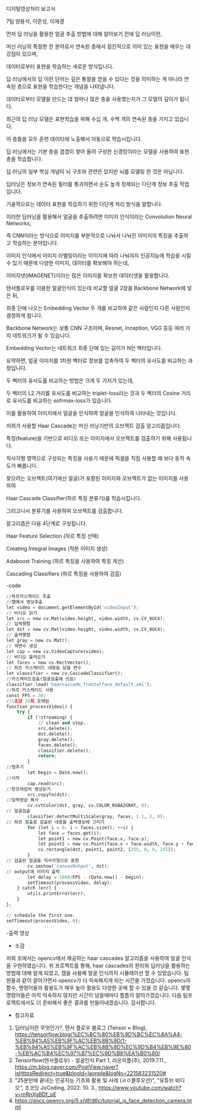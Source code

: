 디지털영상처리 보고서

7팀 양용석, 이준성, 이재경

먼저 딥 러닝을 활용한 얼굴 추출 방법에 대해 알아보기 전에 딥 러닝이란,

머신 러닝의 특정한 한 분야로서 연속된 층에서 점진적으로 의미 있는 표현을 배우는 데 강점이 있으며, 

데이터로부터 표현을 학습하는 새로운 방식입니다.

딥 러닝에서의 딥 이란 단어는 깊은 통찰을 얻을 수 있다는 것을 의미하는 게 아니라 연속된 층으로 표현을 학습한다는 개념을 나타냅니다. 

데이터로부터 모델을 만드는 데 얼마나 많은 층을 사용했는지가 그 모델의 깊이가 됩니다.

최근의 딥 러닝 모델은 표현학습을 위해 수십 개, 수백 개의 연속된 층을 가지고 있습니다.

이 층들을 모두 훈련 데이터에 노출해서 자동으로 학습시킵니다.

딥 러닝에서는 기본 층을 겹겹이 쌓아 올려 구성한 신경망이라는 모델을 사용하여 표현 층을 학습합니다. 

딥 러닝의 일부 핵심 개념이 뇌 구조와 관련은 있지만 뇌를 모델링 한 것은 아닙니다. 

딥러닝은 정보가 연속된 필터를 통과하면서 순도 높게 정제되는 다단계 정보 추출 작업입니다. 

기술적으로는 데이터 표현을 학습하기 위한 다단계 처리 방식을 말합니다. 

이러한 딥러닝을 활용해서 얼굴을 추출하려면 이미지 인식이라는 Convolution Neural Networks, 

즉 CNN이라는 방식으로 이미지를 부분적으로 나눠서 나눠진 이미지의 특징을 추출하고 학습하는 분야입니다.

이미지 인식에서 이미지 라벨링이라는 이미지에 따라 나눠야지 인공지능에 학습을 시킬 수 있기 때문에 다양한 이미지, 데이터를 확보해야 하는데,

이미지넷(IMAGENET)이라는 많은 이미지를 확보한 데이터셋을 활용합니다. 

텐서플로우를 이용한 얼굴인식이 있는데 비교할 얼굴 2장을 Backbone Network에 넣은 뒤,

최종 단에 나오는 Embedding Vector 두 개를 비교하여 같은 사람인지 다른 사람인지 결정하게 됩니다. 

Backbone Network는 보통 CNN 구조이며, Resnet, Inception, VGG 등등 여러 가지 네트워크가 될 수 있습니다.

Embedding Vector는 네트워크 최종 단에 있는 길이가 N인 벡터입니다. 

요약하면, 얼굴 이미지를 1차원 벡터로 정보를 압축하여 두 벡터의 유사도를 비교하는 과정입니다. 

두 벡터의 유사도를 비교하는 방법은 크게 두 가지가 있는데,

두 벡터의 L2 거리를 유사도를 비교하는 triplet-loss라는 것과 두 벡터의 Cosine 거리로 유사도를 비교하는 sofrmax-loss가 있습니다.

이를 활용하여 이미지에서 얼굴을 인식하여 얼굴을 인식하여 나타내는 것입니다.

저희가 사용할 Haar Cascade는 머신 러닝기반의  오브젝트 검출 알고리즘입니다. 

특징(feature)을 기반으로 비디오 또는 이미지에서 오브젝트를 검출하기 위해 사용됩니다. 

직사각형 영역으로 구성되는 특징을 사용기 때문에 픽셀을 직접 사용할 때 보다 동작 속도가 빠릅니다.  

찾으려는 오브젝트(여기에선 얼굴)가  포함된 이미지와 오브젝트가 없는 이미지를 사용하여

Haar Cascade Classifier(하르 특징 분류기)를 학습시킵니다. 

그리고나서 분류기를 사용하여 오브젝트를 검출합니다. 

알고리즘은 다음 4단계로 구성됩니다.

Haar Feature Selection (하르 특징 선택)

Creating  Integral Images (적분 이미지 생성)

Adaboost Training (하르 특징을 사용하여 특징 게산)

Cascading Classifiers (하르 특징을 사용하여 검출)



-code

``` python
//하르카스케이드 추출
//캠에서 영상추출
let video = document.getElementById('videoInput');
// 비디오 읽기
let src = new cv.Mat(video.height, video.width, cv.CV_8UC4);
// 입력행렬
let dst = new cv.Mat(video.height, video.width, cv.CV_8UC4);
// 출력행렬
let gray = new cv.Mat();
// 색변수 생성
let cap = new cv.VideoCapture(video);
// 비디오 불러오기
let faces = new cv.RectVector();
// 하르 카스케이드 내용을 담을 변수
let classifier = new cv.CascadeClassifier();
//카스케이드검출(얼굴검출에 쓰임)
classifier.load('haarcascade_frontalface_default.xml');
//하르 카스케이드 사용
const FPS = 30;
//1초당 30회 프레임
function processVideo() {
    try {
        if (!streaming) {
            // clean and stop.
            src.delete();
            dst.delete();
            gray.delete();
            faces.delete();
            classifier.delete();
            return;
        }
//멈추기
        let begin = Date.now();
//시작
        cap.read(src);
//한프레임씩 영상읽기
        src.copyTo(dst);
//입력영상 복사
        cv.cvtColor(dst, gray, cv.COLOR_RGBA2GRAY, 0);
// 얼굴검출
        classifier.detectMultiScale(gray, faces, 1.1, 3, 0);
// 하르 검출로 검출된 내용을 출력영상에 그리기
        for (let i = 0; i < faces.size(); ++i) {
            let face = faces.get(i);
            let point1 = new cv.Point(face.x, face.y);
            let point2 = new cv.Point(face.x + face.width, face.y + face.height);
            cv.rectangle(dst, point1, point2, [255, 0, 0, 255]);
        }
// 검출된 얼굴을 직사각형으로 표현
        cv.imshow('canvasOutput', dst);
// output에 이미지 출력
        let delay = 1000/FPS - (Date.now() - begin);
        setTimeout(processVideo, delay);
    } catch (err) {
        utils.printError(err);
    }
};

// schedule the first one.
setTimeout(processVideo, 0);

```


-출력 영상


- 소감

저희 조에서는 opencv에서 제공하는 haar cascades 알고리즘을 사용하여 얼굴 인식을 구현하였습니다. 
위 프로젝트를 통해, haar cascades의 원리와 딥러닝을 활용하는 방법에 대해 알게 되었고, 
캠을 사용해 얼굴 인식까지 시뮬레이션 할 수 있었습니다.
팀원들과 같이 알아가면서 opencv가 더 익숙해지게 되는 시간을 가졌습니다. 
opencv의 함수, 명령어들의 활용도가 매우 높아 활용도 다양한 곳에 할 수 있을 것 같습니다.
몇몇 명령어들은 아직 익숙하지 않지만 시간이 남을때마다 틈틈이 알아가겠습니다.
다음 팀프로젝트에서도 더 준비해서 좋은 결과를 만들어내겠습니다. 감사합니다. 



- 참고자료
1. 딥러닝이란 무엇인가?, 텐서 플로우 블로그 (Tensor ≈ Blog), https://tensorflow.blog/%EC%BC%80%EB%9D%BC%EC%8A%A4-%EB%94%A5%EB%9F%AC%EB%8B%9D/1-%EB%94%A5%EB%9F%AC%EB%8B%9D%EC%9D%B4%EB%9E%80-%EB%AC%B4%EC%97%87%EC%9D%B8%EA%B0%80/
2. Tensorflow(텐서플로우) - 얼굴인식 Part 1, 라온피플(주), 2019.7.11., https://m.blog.naver.com/PostView.naver?isHttpsRedirect=true&blogId=laonple&logNo=221583231520#
3. "25분만에 끝내는 인공지능 기초와 활용 및 사례 (ㄹㅇ블루오션)", "유튜브 비디오", 조코딩 JoCoding,  2022. 10. 3., https://www.youtube.com/watch?v=mRnXgBDf_oE 
4. https://docs.opencv.org/5.x/df/d6c/tutorial_js_face_detection_camera.html
